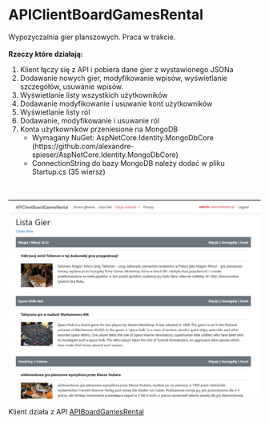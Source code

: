 # APIClientBoardGamesRental
Wypozyczalnia gier planszowych. Praca w trakcie.
<br><br>
<b>Rzeczy które działają:</b>
<ol>
<li>Klient łączy się z API i pobiera dane gier z wystawionego JSONa</li>
<li>Dodawanie nowych gier, modyfikowanie wpisów, wyświetlanie szczegółów, usuwanie wpisów. </li>
  <li>Wyświetlanie listy wszystkich użytkowników</li>
<li>Dodawanie modyfikowanie i usuwanie kont użytkowników</li>
  <li>Wyświetlanie listy ról</li>
<li>Dodawanie, modyfikowanie i usuwanie ról</li>
<li>Konta użytkowników przeniesione na MongoDB
  <ul>
    <li>Wymagany NuGet: AspNetCore.Identity.MongoDbCore (https://github.com/alexandre-spieser/AspNetCore.Identity.MongoDbCore)
    <li>ConnectionString do bazy MongoDB należy dodać w pliku Startup.cs (35 wiersz)
  </ul>
</ol>
<br><br>
<img src="apiclient2.jpg">

Klient działa z API <a href="https://github.com/xselthor/APIBoardGamesRental">APIBoardGamesRental</a>
